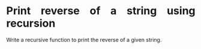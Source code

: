 <div align="justify">

# Print reverse of a string using recursion

Write a recursive function to print the reverse of a given string.

</div>